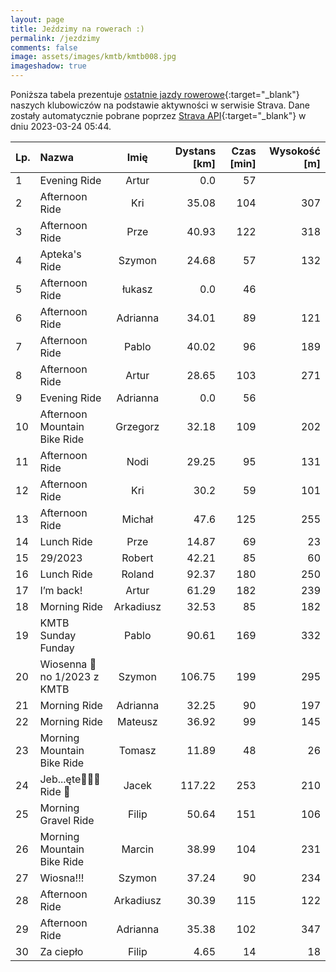 ```yaml
---
layout: page
title: Jeździmy na rowerach :)
permalink: /jezdzimy
comments: false
image: assets/images/kmtb/kmtb008.jpg
imageshadow: true
---
```


Poniższa tabela prezentuje [ostatnie jazdy rowerowe](https://www.strava.com/clubs/336381){:target="_blank"} naszych klubowiczów na podstawie aktywności w serwisie Strava. Dane zostały automatycznie pobrane poprzez [Strava API](https://developers.strava.com/docs/reference/#api-Clubs-getClubActivitiesById){:target="_blank"} w dniu 2023-03-24 05:44.

Lp. | Nazwa | Imię | Dystans [km] | Czas [min] | Wysokość [m]
:--- | :--- | :---: | ---: | ---: | ---:
1|Evening Ride|Artur|0.0|57|
2|Afternoon Ride|Kri|35.08|104|307
3|Afternoon Ride|Prze|40.93|122|318
4|Apteka's Ride|Szymon|24.68|57|132
5|Afternoon Ride|łukasz|0.0|46|
6|Afternoon Ride|Adrianna|34.01|89|121
7|Afternoon Ride|Pablo|40.02|96|189
8|Afternoon Ride|Artur|28.65|103|271
9|Evening Ride|Adrianna|0.0|56|
10|Afternoon Mountain Bike Ride|Grzegorz|32.18|109|202
11|Afternoon Ride|Nodi|29.25|95|131
12|Afternoon Ride|Kri|30.2|59|101
13|Afternoon Ride|Michał|47.6|125|255
14|Lunch Ride|Prze|14.87|69|23
15|29/2023 |Robert|42.21|85|60
16|Lunch Ride|Roland|92.37|180|250
17|I’m back!|Artur|61.29|182|239
18|Morning Ride|Arkadiusz|32.53|85|182
19|KMTB Sunday Funday|Pablo|90.61|169|332
20|Wiosenna 💯 no 1/2023 z KMTB|Szymon|106.75|199|295
21|Morning Ride|Adrianna|32.25|90|197
22|Morning Ride|Mateusz|36.92|99|145
23|Morning Mountain Bike Ride|Tomasz|11.89|48|26
24|Jeb...ęte🚴‍♂️💯 Ride 🤙|Jacek|117.22|253|210
25|Morning Gravel Ride|Filip|50.64|151|106
26|Morning Mountain Bike Ride|Marcin|38.99|104|231
27|Wiosna!!! |Szymon|37.24|90|234
28|Afternoon Ride|Arkadiusz|30.39|115|122
29|Afternoon Ride|Adrianna|35.38|102|347
30|Za ciepło |Filip|4.65|14|18
